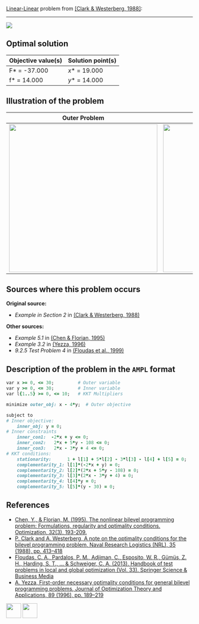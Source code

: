 [Linear-Linear](/BASBLib/LP-LP-problems) problem from [\[Clark & Westerberg, 1988\]][Clark & Westerberg, 1988]:

---

![](/BASBLib/images/cw_1988_01_eq.jpg)

## Optimal solution

Objective value(s) | Solution point(s) |
------------------ | ----------------- |
F* = -37.000       | _x_* = 19.000     |
f* = 14.000        | _y_* = 14.000     |

## Illustration of the problem

Outer Problem    | Inner Problem    |
---------------- | ---------------- |
<img src="/BASBLib/images/cw_1988_01_outer.jpg" width="400"> | <img src="/BASBLib/images/cw_1988_01_inner.jpg" width="400"> |

## Sources where this problem occurs

__Original source:__

 - _Example in Section 2_ in [(Clark & Westerberg, 1988)][Clark & Westerberg, 1988]

__Other sources:__

 - _Example 5.1_ in [(Chen & Florian, 1995)][Chen & Florian, 1995]
 - _Example 3.2_ in [(Yezza, 1996)][Yezza, 1996]
 - _9.2.5 Test Problem 4_ in [(Floudas et al., 1999)][Floudas et al., 1999]


## Description of the problem in the `AMPL` format

```ruby
var x >= 0, <= 30;         # Outer variable
var y >= 0, <= 30;         # Inner variable
var l{1..5} >= 0, <= 10;   # KKT Multipliers

minimize outer_obj: x - 4*y;  # Outer objective

subject to
# Inner objective:
    inner_obj: y = 0;
# Inner constraints
    inner_con1:  -2*x + y <= 0;
    inner_con2:   2*x + 5*y - 108 <= 0;
    inner_con3:   2*x - 3*y + 4 <= 0;
# KKT conditions:
    stationarity:      1 + l[1] + 5*l[2] - 3*l[3] - l[4] + l[5] = 0;
    complementarity_1: l[1]*(-2*x + y) = 0;
    complementarity_2: l[2]*(2*x + 5*y - 108) = 0;
    complementarity_3: l[3]*(2*x - 3*y + 4) = 0;
    complementarity_4: l[4]*y = 0;
    complementarity_5: l[5]*(y - 30) = 0;
```

##  References

 - [Chen, Y., & Florian, M. (1995). The nonlinear bilevel programming problem: Formulations, regularity and optimality conditions. Optimization, 32(3), 193-209.](http://dx.doi.org/10.1080/02331939508844048)
 - [P. Clark and A. Westerberg, A note on the optimality conditions for the bilevel programming problem, Naval Research Logistics (NRL), 35 (1988), pp. 413–418](https://doi.org/10.1002/1520-6750(198810)35:5<413::AID-NAV3220350505>3.0.CO;2-6)
 - [Floudas, C. A., Pardalos, P. M., Adjiman, C., Esposito, W. R., Gümüs, Z. H., Harding, S. T., ... & Schweiger, C. A. (2013). Handbook of test problems in local and global optimization (Vol. 33). Springer Science & Business Media](https://doi.org/10.1007/978-1-4757-3040-1)
 - [A. Yezza, First-order necessary optimality conditions for general bilevel programming problems, Journal of Optimization Theory and Applications, 89 (1996), pp. 189–219](https://doi.org/10.1007/BF02192648)

[<img src="http://www.interupgrade.com/images/pfeil-backbutton.png" width="40" height="40">](/BASBLib/LP-LP-problems "Back to summary of LP-LP problems")
[<img src="https://cdn1.iconfinder.com/data/icons/MetroStation-PNG/128/MB__home.png" width="40" height="40">](/BASBLib/index "Back to homepage")

[Chen & Florian, 1995]: http://dx.doi.org/10.1080/02331939508844048
[Clark & Westerberg, 1988]: https://doi.org/10.1002/1520-6750(198810)35:5<413::AID-NAV3220350505>3.0.CO;2-6
[Floudas et al., 1999]: https://doi.org/10.1007/978-1-4757-3040-1
[Yezza, 1996]: https://doi.org/10.1007/BF02192648
